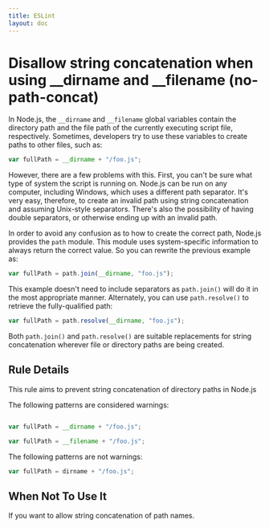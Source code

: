 ```yaml
---
title: ESLint
layout: doc
---
```

<!-- Note: No pull requests accepted for this file. See README.md in the root directory for details. -->
# Disallow string concatenation when using __dirname and __filename (no-path-concat)

In Node.js, the `__dirname` and `__filename` global variables contain the directory path and the file path of the currently executing script file, respectively. Sometimes, developers try to use these variables to create paths to other files, such as:

```js
var fullPath = __dirname + "/foo.js";
```

However, there are a few problems with this. First, you can't be sure what type of system the script is running on. Node.js can be run on any computer, including Windows, which uses a different path separator. It's very easy, therefore, to create an invalid path using string concatenation and assuming Unix-style separators. There's also the possibility of having double separators, or otherwise ending up with an invalid path.

In order to avoid any confusion as to how to create the correct path, Node.js provides the `path` module. This module uses system-specific information to always return the correct value. So you can rewrite the previous example as:

```js
var fullPath = path.join(__dirname, "foo.js");
```

This example doesn't need to include separators as `path.join()` will do it in the most appropriate manner. Alternately, you can use `path.resolve()` to retrieve the fully-qualified path:

```js
var fullPath = path.resolve(__dirname, "foo.js");
```

Both `path.join()` and `path.resolve()` are suitable replacements for string concatenation wherever file or directory paths are being created.

## Rule Details

This rule aims to prevent string concatenation of directory paths in Node.js

The following patterns are considered warnings:

```js

var fullPath = __dirname + "/foo.js";

var fullPath = __filename + "/foo.js";

```

The following patterns are not warnings:

```js
var fullPath = dirname + "/foo.js";
```

## When Not To Use It

If you want to allow string concatenation of path names.
